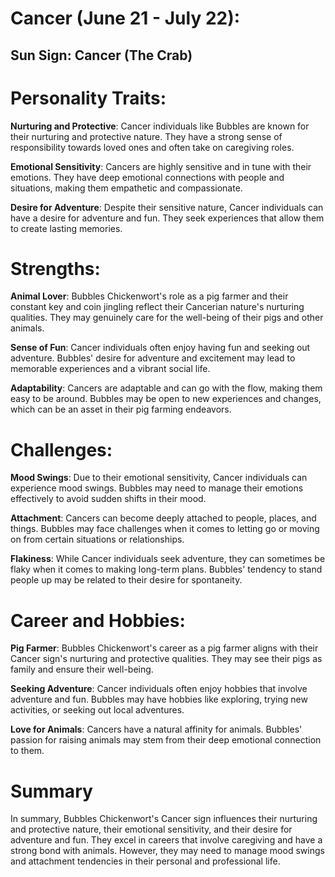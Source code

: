 # Cancer (June 21 - July 22):

## Sun Sign: Cancer (The Crab)

# Personality Traits:

**Nurturing and Protective**: Cancer individuals like Bubbles are known for their nurturing and protective nature. They have a strong sense of responsibility towards loved ones and often take on caregiving roles.

**Emotional Sensitivity**: Cancers are highly sensitive and in tune with their emotions. They have deep emotional connections with people and situations, making them empathetic and compassionate.

**Desire for Adventure**: Despite their sensitive nature, Cancer individuals can have a desire for adventure and fun. They seek experiences that allow them to create lasting memories.

# Strengths:

**Animal Lover**: Bubbles Chickenwort's role as a pig farmer and their constant key and coin jingling reflect their Cancerian nature's nurturing qualities. They may genuinely care for the well-being of their pigs and other animals.

**Sense of Fun**: Cancer individuals often enjoy having fun and seeking out adventure. Bubbles' desire for adventure and excitement may lead to memorable experiences and a vibrant social life.

**Adaptability**: Cancers are adaptable and can go with the flow, making them easy to be around. Bubbles may be open to new experiences and changes, which can be an asset in their pig farming endeavors.

# Challenges:

**Mood Swings**: Due to their emotional sensitivity, Cancer individuals can experience mood swings. Bubbles may need to manage their emotions effectively to avoid sudden shifts in their mood.

**Attachment**: Cancers can become deeply attached to people, places, and things. Bubbles may face challenges when it comes to letting go or moving on from certain situations or relationships.

**Flakiness**: While Cancer individuals seek adventure, they can sometimes be flaky when it comes to making long-term plans. Bubbles' tendency to stand people up may be related to their desire for spontaneity.

# Career and Hobbies:

**Pig Farmer**: Bubbles Chickenwort's career as a pig farmer aligns with their Cancer sign's nurturing and protective qualities. They may see their pigs as family and ensure their well-being.

**Seeking Adventure**: Cancer individuals often enjoy hobbies that involve adventure and fun. Bubbles may have hobbies like exploring, trying new activities, or seeking out local adventures.

**Love for Animals**: Cancers have a natural affinity for animals. Bubbles' passion for raising animals may stem from their deep emotional connection to them.

# Summary
In summary, Bubbles Chickenwort's Cancer sign influences their nurturing and protective nature, their emotional sensitivity, and their desire for adventure and fun. They excel in careers that involve caregiving and have a strong bond with animals. However, they may need to manage mood swings and attachment tendencies in their personal and professional life.






